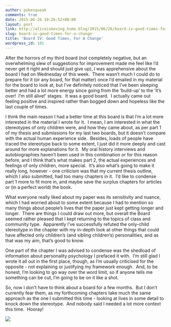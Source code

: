 ```yaml
---
author: pokesqueak
comments: true
date: 2015-06-26 10:26:52+00:00
layout: post
link: http://aliceismoving.home.blog/2015/06/26/board-iv-good-times-for-a-change/
slug: board-iv-good-times-for-a-change
title: 'Board IV: Good Times, For A Change'
wordpress_id: 101
---
```


After the horrors of my third board (not completely negative, but an overwhelming slew of suggestions for improvement made me feel like I’d never get it right and should just give up), I was apprehensive about the board I had on Wednesday of this week.  There wasn’t much I could do to prepare for it (or any board, for that matter) once I’d emailed in my material for the board to look at, but I’ve definitely noticed that I’ve been sleeping better and had a lot more energy since going from the ‘build-up’ to the ‘it’s over!  I’m still alive!’ stages.  It was a good board.  I actually came out feeling positive and inspired rather than bogged down and hopeless like the last couple of times.

I think the main reason I had a better time at this board is that I’m a lot more interested in the material I wrote for it.  I mean, I am interested in what the stereotypes of only children were, and how they came about, as per part 1 of my thesis and submissions for my last two boards, but it doesn’t compare with the actual human experience side.  Besides, loads of people have traced the stereotype back to some extent, I just did it more deeply and cast around for more explanations for it.  My oral history interviews and autobiographies haven’t been used in this combination or for this reason before, and I think that’s what makes part 2, the actual experiences and feelings of only children, more special.  It’s also what’s going to make it really long, however - one criticism was that my current thesis outline, which I also submitted, had too many chapters in it.  I’d like to condense part 1 more to fit more in, and maybe save the surplus chapters for articles or (in a perfect world) the book.

What everyone really liked about my paper was its sensitivity and nuance, which I had worried about to some extent because I had to mention so many things about people’s lives that the paper just kept getting longer and longer.  There are things I could draw out more, but overall the Board seemed rather pleased that I kept returning to the topics of class and community type.  Apparently I’ve successfully refuted the only-child stereotype in the chapter with my in-depth look at other things that could have affected only children’s (and sibling children’s) personalities, and as that was my aim, that’s good to know.

One part of the chapter I was advised to condense was the shedload of information about personality psychology I prefaced it with.  I’m still glad I wrote it all out in the first place, though, as I’m usually criticised for the opposite - not explaining or justifying my framework enough.  And, to be honest, I’m looking to go way over the word limit, so if anyone tells me something can be cut, I’m going to be on it like a shot.

So, now I don’t have to think about a board for a few months.  But I don’t currently fear them, as my forthcoming chapters take much the same approach as the one I submitted this time - looking at lives in some detail to knock down the stereotype.  And nobody said I needed a lot more context this time.  Hooray!

![](https://66.media.tumblr.com/99c6c8cc2984502e08a9a3c1f6d97339/tumblr_inline_nqjrkaJXu11s70b7a_540.jpg)
